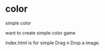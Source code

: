# color
simple color

want to create simple color game

index.html is for simple Drag n Drop a image.
